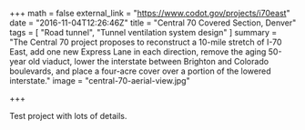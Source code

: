 +++
math = false
external_link = "https://www.codot.gov/projects/i70east"
date = "2016-11-04T12:26:46Z"
title = "Central 70 Covered Section, Denver"
tags = [
    "Road tunnel",
    "Tunnel ventilation system design"
]
summary = "The Central 70 project proposes to reconstruct a 10-mile stretch of I-70 East, add one new Express Lane in each direction, remove the aging 50-year old viaduct, lower the interstate between Brighton and Colorado boulevards, and place a four-acre cover over a portion of the lowered interstate."
image = "central-70-aerial-view.jpg"

+++

Test project with lots of details.